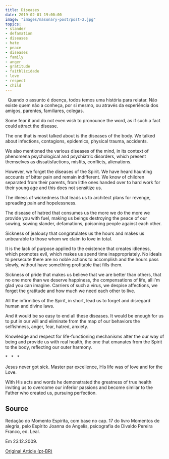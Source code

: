 ```yaml
---
title: Diseases
date: 2019-02-01 19:00:00
image: "images/masonary-post/post-2.jpg"
topics: 
- slander
- defamation
- diseases
- hate
- peace
- diseases
- family
- anger
- gratitude
- faithlicidade
- love
- respect
- child
---
```

 
Quando o assunto é doença, todos temos uma história para relatar. Não existe
quem não a conheça, por si mesmo, ou através da experiência dos amigos,
parentes, familiares, colegas.

Some fear it and do not even wish to pronounce the word, as if such a fact
could attract the disease.

The one that is most talked about is the diseases of the body. We talked about
infections, contagions, epidemics, physical trauma, accidents.

We also mentioned the various diseases of the mind, in its context of phenomena
psychological and psychiatric disorders, which present themselves as dissatisfactions, misfits,
conflicts, alienations.

However, we forget the diseases of the Spirit. We have heard haunting accounts of
bitter pain and remain indifferent. We know of children separated from their
parents, from little ones handed over to hard work for their young age and this
does not sensitize us.

The illness of wickedness that leads us to architect plans for revenge,
spreading pain and hopelessness.

The disease of hatred that consumes us the more we do the more we provide you with
fuel, making us beings destroying the peace of our sowing, sowing slander,
defamations, poisoning people against each other.

Sickness of jealousy that congratulates us the hours and makes us unbearable to
those whom we claim to love in total.

It is the lack of purpose applied to the existence that creates idleness, which
promotes evil, which makes us spend time inappropriately. No ideals to
persecute there are no noble actions to accomplish and the hours pass slowly, without
have something profitable that fills them.

Sickness of pride that makes us believe that we are better than others,
that no one more than we deserve happiness, the compensations of life, all
i'm glad you can imagine. Carriers of such a virus, we despise affections,
we forget the gratitude and how much we need each other to live.

All the infirmities of the Spirit, in short, lead us to forget and
disregard human and divine laws.

And it would be so easy to end all these diseases. It would be enough for us to put in
our will and eliminate from the map of our behaviors the
selfishness, anger, fear, hatred, anxiety.

Knowledge and respect for life-functioning mechanisms alter the
our way of being and provide us with real health, the one that emanates from the
Spirit to the body, reflecting our outer harmony.

*   *   *

Jesus never got sick. Master par excellence, His life was of love and for the
Love.

With His acts and words he demonstrated the greatness of true health
inviting us to overcome our inferior passions and become
similar to the Father who created us, pursuing perfection.

## Source
Redação do Momento Espírita, com base no cap. 17 do livro
Momentos de alegria, pelo Espírito Joanna de Angelis,
psicografia de Divaldo Pereira Franco, ed. Leal.

Em 23.12.2009.

[Original Article (pt-BR)](http://momento.com.br/pt/ler_texto.php?id=226)
